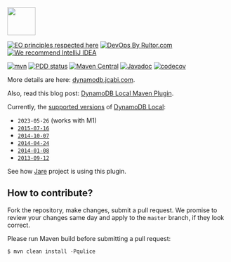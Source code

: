 <img src="https://www.jcabi.com/logo-square.svg" width="64px" height="64px" />

[![EO principles respected here](https://www.elegantobjects.org/badge.svg)](https://www.elegantobjects.org)
[![DevOps By Rultor.com](http://www.rultor.com/b/jcabi/jcabi-dynamodb-maven-plugin)](http://www.rultor.com/p/jcabi/jcabi-dynamodb-maven-plugin)
[![We recommend IntelliJ IDEA](https://www.elegantobjects.org/intellij-idea.svg)](https://www.jetbrains.com/idea/)

[![mvn](https://github.com/jcabi/jcabi-dynamodb-maven-plugin/actions/workflows/mvn.yml/badge.svg)](https://github.com/jcabi/jcabi-dynamodb-maven-plugin/actions/workflows/mvn.yml)
[![PDD status](http://www.0pdd.com/svg?name=jcabi/jcabi-dynamodb-maven-plugin)](http://www.0pdd.com/p?name=jcabi/jcabi-dynamodb-maven-plugin)
[![Maven Central](https://maven-badges.herokuapp.com/maven-central/com.jcabi/jcabi-dynamodb-maven-plugin/badge.svg)](https://maven-badges.herokuapp.com/maven-central/com.jcabi/jcabi-dynamodb-maven-plugin)
[![Javadoc](https://javadoc.io/badge/com.jcabi/jcabi-dynamodb-maven-plugin.svg)](http://www.javadoc.io/doc/com.jcabi/jcabi-dynamodb-maven-plugin)
[![codecov](https://codecov.io/gh/jcabi/jcabi-dynamodb-maven-plugin/branch/master/graph/badge.svg)](https://codecov.io/gh/jcabi/jcabi-dynamodb-maven-plugin)

More details are here: [dynamodb.jcabi.com](http://dynamodb.jcabi.com/index.html).

Also, read this blog post: [DynamoDB Local Maven Plugin](http://www.yegor256.com/2014/05/01/dynamodb-local-maven-plugin.html).

Currently, the [supported versions](http://repo1.maven.org/maven2/com/jcabi/DynamoDBLocal/)
of [DynamoDB Local](http://docs.aws.amazon.com/amazondynamodb/latest/developerguide/DynamoDBLocal.html):

 * `2023-05-26` (works with M1)
 * [`2015-07-16`](https://repo1.maven.org/maven2/com/jcabi/DynamoDBLocal/2015-07-16/)
 * [`2014-10-07`](https://repo1.maven.org/maven2/com/jcabi/DynamoDBLocal/2015-04-27/)
 * [`2014-04-24`](https://repo1.maven.org/maven2/com/jcabi/DynamoDBLocal/2014-04-24/)
 * [`2014-01-08`](https://repo1.maven.org/maven2/com/jcabi/DynamoDBLocal/2014-01-08/)
 * [`2013-09-12`](https://repo1.maven.org/maven2/com/jcabi/DynamoDBLocal/2013-09-12/)

See how [Jare](https://github.com/yegor256/jare) project is using this plugin.

## How to contribute?

Fork the repository, make changes, submit a pull request.
We promise to review your changes same day and apply to
the `master` branch, if they look correct.

Please run Maven build before submitting a pull request:

```
$ mvn clean install -Pqulice
```
